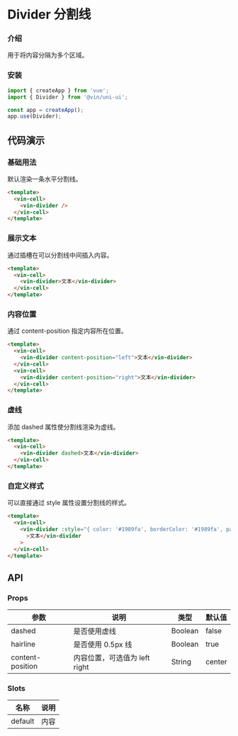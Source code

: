 # Divider 分割线

### 介绍

用于将内容分隔为多个区域。

### 安装

```javascript
import { createApp } from 'vue';
import { Divider } from '@vin/uni-ui';

const app = createApp();
app.use(Divider);
```

## 代码演示

### 基础用法

默认渲染一条水平分割线。

```html
<template>
  <vin-cell>
    <vin-divider />
  </vin-cell>
</template>
```

### 展示文本

通过插槽在可以分割线中间插入内容。

```html
<template>
  <vin-cell>
    <vin-divider>文本</vin-divider>
  </vin-cell>
</template>
```

### 内容位置

通过 content-position 指定内容所在位置。

```html
<template>
  <vin-cell>
    <vin-divider content-position="left">文本</vin-divider>
  </vin-cell>
  <vin-cell>
    <vin-divider content-position="right">文本</vin-divider>
  </vin-cell>
</template>
```

### 虚线

添加 dashed 属性使分割线渲染为虚线。

```html
<template>
  <vin-cell>
    <vin-divider dashed>文本</vin-divider>
  </vin-cell>
</template>
```

### 自定义样式

可以直接通过 style 属性设置分割线的样式。

```html
<template>
  <vin-cell>
    <vin-divider :style="{ color: '#1989fa', borderColor: '#1989fa', padding: '0 16px' }"
      >文本</vin-divider
    >
  </vin-cell>
</template>
```

## API

### Props

| 参数             | 说明                          | 类型    | 默认值 |
| ---------------- | ----------------------------- | ------- | ------ |
| dashed           | 是否使用虚线                  | Boolean | false  |
| hairline         | 是否使用 0.5px 线             | Boolean | true   |
| content-position | 内容位置，可选值为 left right | String  | center |

### Slots

| 名称    | 说明 |
| ------- | ---- |
| default | 内容 |

